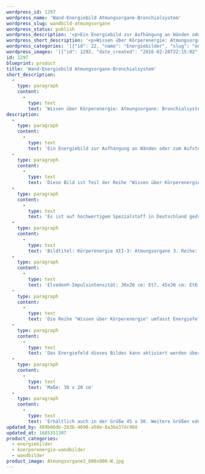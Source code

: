 ```yaml
---
wordpress_id: 1297
wordpress_name: 'Wand-Energiebild Atmungsorgane-Bronchialsystem'
wordpress_slug: wandbild-atmungsorgane
wordpress_status: publish
wordpress_description: '<p>Ein Energiebild zur Aufhängung an Wänden oder zum Aufstellen im Raum mit einem aktivierbaren Schwingungsfeld zu: Wissen über Körperenergie, speziell Atmungsorgane, Bronchialsystem. Das Energiefeld dieses Bildes bietet Impulse an, um das eigene Wissen über das intakte Energiefeld Bronchialsystem aktiv selbst zu vertiefen bzw. zu erweitern. <a href="http://info@elvedenverlag.de">Zur Anwendung für andere Personen informieren wir Sie gerne direkt</a>.<br />Diese Bild ist Teil der Reihe "Wissen über Körperenergie" (beachten Sie bitte unsere Anmerkungen weiter unten zur Reihe "Wissen über Körperenergien")</p><p>Es ist auf hochwertigem Spezialstoff in Deutschland gedruckt und sorgfältig in Handarbeit auf Holzkeilrahmen aufgezogen. Laut Herstellerangaben ist der farbintensive Druck 70 Jahre lichtecht, waschbar und in einem umweltorientierten Verfahren hergestellt. Der Oberstoff ist mit einer Spezialbeschichtung unterfüttert, so dass, bei Aufhängung an der Wand, der rückseitige Holzrahmen auch bei hellen Farben unsichtbar ist.</p><p>Bildtitel: Körperenergie XII-3: Atmungsorgane 3. Reihe: Körperenergiewissen</p><p>Elveden®-Impulsintensität: 30x20 cm: Et7, 45x30 cm: Et6, 60x40 cm: Et4</p><p>Die Reihe "Wissen über Körperenergie" umfasst Energiefelder in Bezug auf sämtliche Funktionen und Teilbereiche des menschlichen Körpers. Rechtlicher Hinweis: Es handelt sich bei diesen Bildern um Energiefelder mit Impulsen, um Wissen selbst zu entwickeln. Sie ersetzen nicht den Besuch bei einem Arzt etc. oder therapeutischer Anwendungen. Bei Interesse an einem Set mit den gleichen Bildern in verschiedenen Größen oder unterschiedlichen Bildern dieser Reihe wenden Sie sich bitte direkt an uns. Wir informieren Sie gerne über die Vergünstigungen. Für Praxiseinrichtungen etc. beraten wir Sie gerne.<br />Das Energiefeld dieses Bildes kann aktiviert werden über das bewusste Konzentrieren auf den für sich selbst erwünschten inneren Zustand an Wissen über Körperenergien. Es aktiviert sich jeweils der Teil des Bildenergiefeldes, der aktuell förderlich ist.</p><p>Maße: 30 x 20 cm</p><p>Erhältlich auch in der Größe 45 x 30. Weitere Größen oder andere Seitenverhältnisse, sind bis 200 cm individuell für Sie innerhalb weniger Tage herstellbar. Bitte kontaktieren Sie uns hierfür unter <a href="mailto:info@elvedenverlag.de">info@elvedenverlag.de</a>.</p><p><a href="https://my.feenbaum.de/anwendung-energie-wandbilder/">Anwendungshinweise</a>      <a href="https://my.feenbaum.de/produktinformation-wandbilder/">Produktinformationen</a></p>'
wordpress_short_description: '<p>Wissen über Körperenergie: Atmungsorgane: Bronchialsystem</p>'
wordpress_categories: '[{"id": 22, "name": "Energiebilder", "slug": "energiebilder"}, {"id": 46, "name": "K\u00f6rperenergie", "slug": "koerperenergie-wandbilder"}, {"id": 24, "name": "Wandbilder", "slug": "wandbilder"}]'
wordpress_images: '[{"id": 1292, "date_created": "2016-02-26T22:15:02", "date_created_gmt": "2016-02-26T20:15:02", "date_modified": "2016-02-26T22:15:02", "date_modified_gmt": "2016-02-26T20:15:02", "src": "https://my.feenbaum.de/wp-content/uploads/2016/02/Atmungsorgane3_800x800-W.jpg", "name": "Atmungsorgane3_800x800-W", "alt": ""}]'
id: 1297
blueprint: product
title: 'Wand-Energiebild Atmungsorgane-Bronchialsystem'
short_description:
  -
    type: paragraph
    content:
      -
        type: text
        text: 'Wissen über Körperenergie: Atmungsorgane: Bronchialsystem'
description:
  -
    type: paragraph
    content:
      -
        type: text
        text: 'Ein Energiebild zur Aufhängung an Wänden oder zum Aufstellen im Raum mit einem aktivierbaren Schwingungsfeld zu: Wissen über Körperenergie, speziell Atmungsorgane, Bronchialsystem. Das Energiefeld dieses Bildes bietet Impulse an, um das eigene Wissen über das intakte Energiefeld Bronchialsystem aktiv selbst zu vertiefen bzw. zu erweitern. Zur Anwendung für andere Personen informieren wir Sie gerne direkt.'
  -
    type: paragraph
    content:
      -
        type: text
        text: 'Diese Bild ist Teil der Reihe "Wissen über Körperenergie" (beachten Sie bitte unsere Anmerkungen weiter unten zur Reihe "Wissen über Körperenergien")'
  -
    type: paragraph
    content:
      -
        type: text
        text: 'Es ist auf hochwertigem Spezialstoff in Deutschland gedruckt und sorgfältig in Handarbeit auf Holzkeilrahmen aufgezogen. Laut Herstellerangaben ist der farbintensive Druck 70 Jahre lichtecht, waschbar und in einem umweltorientierten Verfahren hergestellt. Der Oberstoff ist mit einer Spezialbeschichtung unterfüttert, so dass, bei Aufhängung an der Wand, der rückseitige Holzrahmen auch bei hellen Farben unsichtbar ist.'
  -
    type: paragraph
    content:
      -
        type: text
        text: 'Bildtitel: Körperenergie XII-3: Atmungsorgane 3. Reihe: Körperenergiewissen'
  -
    type: paragraph
    content:
      -
        type: text
        text: 'Elveden®-Impulsintensität: 30x20 cm: Et7, 45x30 cm: Et6, 60x40 cm: Et4'
  -
    type: paragraph
    content:
      -
        type: text
        text: 'Die Reihe "Wissen über Körperenergie" umfasst Energiefelder in Bezug auf sämtliche Funktionen und Teilbereiche des menschlichen Körpers. Rechtlicher Hinweis: Es handelt sich bei diesen Bildern um Energiefelder mit Impulsen, um Wissen selbst zu entwickeln. Sie ersetzen nicht den Besuch bei einem Arzt etc. oder therapeutischer Anwendungen. Bei Interesse an einem Set mit den gleichen Bildern in verschiedenen Größen oder unterschiedlichen Bildern dieser Reihe wenden Sie sich bitte direkt an uns. Wir informieren Sie gerne über die Vergünstigungen. Für Praxiseinrichtungen etc. beraten wir Sie gerne.'
  -
    type: paragraph
    content:
      -
        type: text
        text: 'Das Energiefeld dieses Bildes kann aktiviert werden über das bewusste Konzentrieren auf den für sich selbst erwünschten inneren Zustand an Wissen über Körperenergien. Es aktiviert sich jeweils der Teil des Bildenergiefeldes, der aktuell förderlich ist.'
  -
    type: paragraph
    content:
      -
        type: text
        text: 'Maße: 30 x 20 cm'
  -
    type: paragraph
    content:
      -
        type: text
        text: 'Erhältlich auch in der Größe 45 x 30. Weitere Größen oder andere Seitenverhältnisse, sind bis 200 cm individuell für Sie innerhalb weniger Tage herstellbar. Bitte kontaktieren Sie uns hierfür unter info@elvedenverlag.de.'
updated_by: 489b06db-283b-4690-a50e-8a3ba37dc968
updated_at: 1685351307
product_categories:
  - energiebilder
  - koerperenergie-wandbilder
  - wandbilder
product_image: Atmungsorgane3_800x800-W.jpg
---
```

